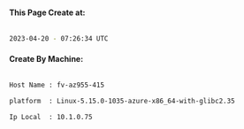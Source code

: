 
   
#### This Page Create at:

```bash

2023-04-20 - 07:26:34 UTC

```

#### Create By Machine:

```bash

Host Name : fv-az955-415

platform  : Linux-5.15.0-1035-azure-x86_64-with-glibc2.35

Ip Local  : 10.1.0.75

```

